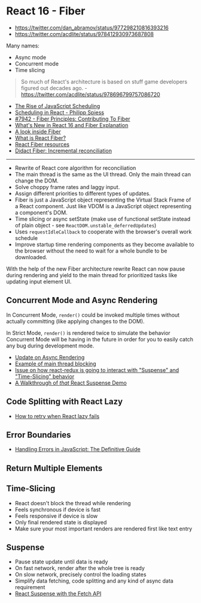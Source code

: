 # React 16 - Fiber

* https://twitter.com/dan_abramov/status/977298210816393216
* https://twitter.com/acdlite/status/978412930973687808

Many names:

* Async mode
* Concurrent mode
* Time slicing

> So much of React's architecture is based on stuff game developers figured out decades ago. - https://twitter.com/acdlite/status/978696799757086720

* [The Rise of JavaScript Scheduling](https://www.loxodrome.io/post/javascript-scheduling/)
* [Scheduling in React - Philipp Spiess](https://philippspiess.com/scheduling-in-react/)
* [#7942 - Fiber Principles: Contributing To Fiber](https://github.com/facebook/react/issues/7942)
* [What's New in React 16 and Fiber Explanation](https://medium.com/@treyhuffine/react-16-features-and-fiber-explanation-e779544bb1b7)
* [A look inside Fiber](http://makersden.io/blog/look-inside-fiber/)
* [What is React Fiber?](https://giamir.com/what-is-react-fiber)
* [React Fiber resources](https://github.com/koba04/react-fiber-resources)
* [Didact Fiber: Incremental reconciliation](https://engineering.hexacta.com/didact-fiber-incremental-reconciliation-b2fe028dcaec)

---

* Rewrite of React core algorithm for reconciliation
* The main thread is the same as the UI thread. Only the main thread can change the DOM.
* Solve choppy frame rates and laggy input.
* Assign different priorities to different types of updates.
* Fiber is just a JavaScript object representing the Virtual Stack Frame of a React component. Just like VDOM is a JavaScript object representing a component's DOM.
* Time slicing or async setState (make use of functional setState instead of plain object - see `ReactDOM.unstable_deferredUpdates`)
* Uses `requestIdleCallback` to cooperate with the browser's overall work schedule
* Improve startup time rendering components as they become available to the browser without the need to wait for a whole bundle to be downloaded.

With the help of the new Fiber architecture rewrite React can now pause during rendering and yield to the main thread for prioritized tasks like updating input element UI.

## Concurrent Mode and Async Rendering

In Concurrent Mode, `render()` could be invoked multiple times without actually committing (like applying changes to the DOM).

In Strict Mode, `render()` is rendered twice to simulate the behavior Concurrent Mode will be having in the future in order for you to easily catch any bug during development mode.

* [Update on Async Rendering](https://reactjs.org/blog/2018/03/27/update-on-async-rendering.html)
* [Example of main thread blocking](https://build-mbfootjxoo.now.sh/)
* [Issue on how react-redux is going to interact with "Suspense" and "Time-Slicing" behavior](https://github.com/reactjs/react-redux/issues/890)
* [A Walkthrough of *that* React Suspense Demo](https://dev.to/swyx/a-walkthrough-of-that-react-suspense-demo--4j6a)

## Code Splitting with React Lazy

* [How to retry when React lazy fails](https://goenning.net/2018/11/16/how-to-retry-dynamic-import-with-react-lazy/)

## Error Boundaries

* [Handling Errors in JavaScript: The Definitive Guide](https://levelup.gitconnected.com/the-definite-guide-to-handling-errors-gracefully-in-javascript-58424d9c60e6)

## Return Multiple Elements

## Time-Slicing

* React doesn't block the thread while rendering
* Feels synchronous if device is fast
* Feels responsive if device is slow
* Only final rendered state is displayed
* Make sure your most important renders are rendered first like text entry

## Suspense

* Pause state update until data is ready
* On fast network, render after the whole tree is ready
* On slow network, precisely control the loading states
* Simplify data fetching, code splitting and any kind of async data requirement
* [React Suspense with the Fetch API](https://medium.com/swlh/react-suspense-with-the-fetch-api-cc655aced759)